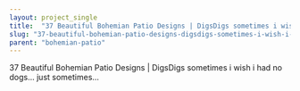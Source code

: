 ```yaml
---
layout: project_single
title:  "37 Beautiful Bohemian Patio Designs | DigsDigs sometimes i wish i had no dogs... just sometimes..."
slug: "37-beautiful-bohemian-patio-designs-digsdigs-sometimes-i-wish-i-had-no-dogs-just-sometimes"
parent: "bohemian-patio"
---
```

37 Beautiful Bohemian Patio Designs | DigsDigs sometimes i wish i had no dogs... just sometimes...